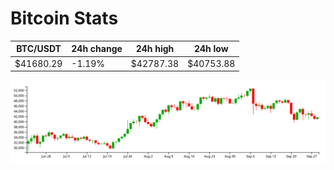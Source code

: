 # Bitcoin Stats

BTC/USDT|24h change|24h high|24h low|
|---|---|---|---|
|$41680.29|-1.19%|$42787.38|$40753.88|

<img src="./chart.svg">
